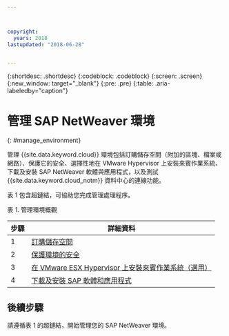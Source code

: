 ```yaml
---



copyright:
  years: 2018
lastupdated: "2018-06-28"


---
```


{:shortdesc: .shortdesc}
{:codeblock: .codeblock}
{:screen: .screen}
{:new_window: target="_blank"}
{:pre: .pre}
{:table: .aria-labeledby="caption"}

# 管理 SAP NetWeaver 環境
{: #manage_environment}

管理 {{site.data.keyword.cloud}} 環境包括訂購儲存空間（附加的區塊、檔案或網路）、保護它的安全、選擇性地在 VMware Hypervisor 上安裝來賓作業系統、下載及安裝 SAP NetWeaver 軟體與應用程式，以及測試 {{site.data.keyword.cloud_notm}} 資料中心的連線功能。

表 1 包含超鏈結，可協助您完成管理處理程序。

表 1. 管理環境概觀

|步驟 |詳細資料 |
| --- | --- |
|1 |[訂購儲存空間](/docs/infrastructure/sap-netweaver/sap-order-storage.html) |
|2 |[保護環境的安全](/docs/infrastructure/sap-netweaver/sap-secure-environment.html) |
|3 |[在 VMware ESX Hypervisor 上安裝來賓作業系統（選用）](/docs/infrastructure/sap-netweaver/sap-installing-guest-operating-system-VMware-deployments.html) |
|4 |[下載及安裝 SAP 軟體和應用程式](/docs/infrastructure/sap-netweaver/sap-installing-SAP-landscape.html) |

## 後續步驟

請遵循表 1 的超鏈結，開始管理您的 SAP NetWeaver 環境。
